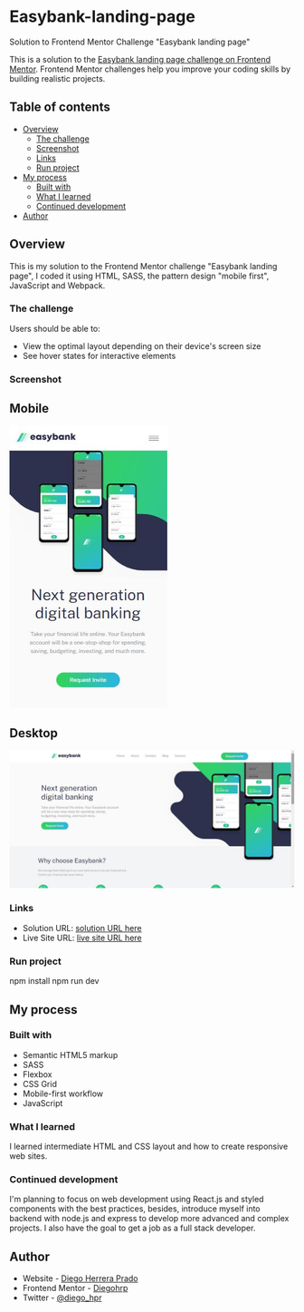 # Easybank-landing-page

Solution to Frontend Mentor Challenge "Easybank landing page"

This is a solution to the [Easybank landing page challenge on Frontend Mentor](https://www.frontendmentor.io/challenges/easybank-landing-page-WaUhkoDN/hub/easybank-landing-page-YcPg0dRM7I). Frontend Mentor challenges help you improve your coding skills by building realistic projects.

## Table of contents

- [Overview](#overview)
  - [The challenge](#the-challenge)
  - [Screenshot](#screenshot)
  - [Links](#links)
  - [Run project](#run-project)
- [My process](#my-process)
  - [Built with](#built-with)
  - [What I learned](#what-i-learned)
  - [Continued development](#continued-development)
- [Author](#author)

## Overview

This is my solution to the Frontend Mentor challenge "Easybank landing page", I coded it using HTML, SASS, the pattern design "mobile first", JavaScript and Webpack.

### The challenge

Users should be able to:

- View the optimal layout depending on their device's screen size
- See hover states for interactive elements

### Screenshot

## Mobile

![](./Screenshot.JPG)

## Desktop

![](./Screenshot2.JPG)

### Links

- Solution URL: [solution URL here](https://www.frontendmentor.io/solutions/easybak-landing-page-solution-using-html-sass-and-javascript-8Iaio5PzE6)
- Live Site URL: [live site URL here](https://diegohrp.github.io/Easybank-landing-page/)

### Run project

npm install
npm run dev

## My process

### Built with

- Semantic HTML5 markup
- SASS
- Flexbox
- CSS Grid
- Mobile-first workflow
- JavaScript

### What I learned

I learned intermediate HTML and CSS layout and how to create responsive web sites.

### Continued development

I'm planning to focus on web development using React.js and styled components with the best practices, besides, introduce myself into backend with node.js and express to develop more advanced and complex projects.
I also have the goal to get a job as a full stack developer.

## Author

- Website - [Diego Herrera Prado](https://my-portfolio-diegohrp.vercel.app/)
- Frontend Mentor - [Diegohrp](https://www.frontendmentor.io/profile/Diegohrp)
- Twitter - [@diego_hpr](https://twitter.com/diego_hpr)
